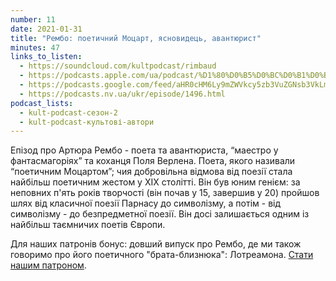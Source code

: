 ```yaml
---
number: 11
date: 2021-01-31
title: "Рембо: поетичний Моцарт, ясновидець, авантюрист"
minutes: 47
links_to_listen:
  - https://soundcloud.com/kultpodcast/rimbaud
  - https://podcasts.apple.com/ua/podcast/%D1%80%D0%B5%D0%BC%D0%B1%D0%BE-%D0%BF%D0%BE%D0%B5%D1%82%D0%B8%D1%87%D0%BD%D0%B8%D0%B9-%D0%BC%D0%BE%D1%86%D0%B0%D1%80%D1%82-%D1%8F%D1%81%D0%BD%D0%BE%D0%B2%D0%B8%D0%B4%D0%B5%D1%86%D1%8C-%D0%B0%D0%B2%D0%B0%D0%BD%D1%82%D1%8E%D1%80%D0%B8%D1%81%D1%82/id1581339249?i=1000532083368
  - https://podcasts.google.com/feed/aHR0cHM6Ly9mZWVkcy5zb3VuZGNsb3VkLmNvbS91c2Vycy9zb3VuZGNsb3VkOnVzZXJzOjg5MjM3MjAyNy9zb3VuZHMucnNz/episode/dGFnOnNvdW5kY2xvdWQsMjAxMDp0cmFja3MvOTc2NDMyMzAz
  - https://podcasts.nv.ua/ukr/episode/1496.html
podcast_lists:
  - kult-podcast-сезон-2
  - kult-podcast-культові-автори
---
```


Епізод про Артюра Рембо - поета та авантюриста, “маестро у фантасмагоріях” та
коханця Поля Верлена. Поета, якого називали “поетичним Моцартом”; чия
добровільна відмова від поезії стала найбільш поетичним жестом у ХІХ столітті.
Він був юним генієм: за неповних п'ять років творчості (він почав у 15,
завершив у 20)  пройшов шлях від класичної поезії Парнасу до символізму, а
потім - від символізму - до безпредметної поезії. Він досі залишається одним із
найбільш таємничих поетів Європи.

Для наших патронів бонус: довший випуск про Рембо, де ми також говоримо про
його поетичного "брата-близнюка": Лотреамона. [Стати нашим патроном][1].

[1]: https://www.patreon.com/kultpodcast

